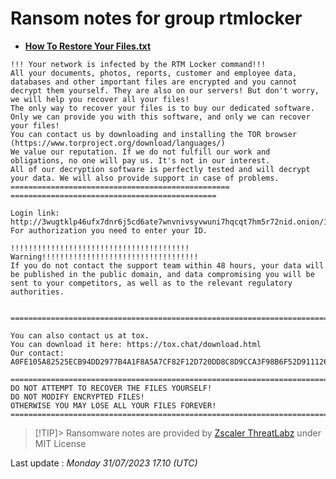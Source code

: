 # Ransom notes for group rtmlocker
* **[How To Restore Your Files.txt](https://ransomware.live/ransomware_notes/rtmlocker/How%20To%20Restore%20Your%20Files.txt)**

```
!!! Your network is infected by the RTM Locker command!!!
All your documents, photos, reports, customer and employee data, databases and other important files are encrypted and you cannot decrypt them yourself. They are also on our servers! But don't worry, we will help you recover all your files!
The only way to recover your files is to buy our dedicated software. Only we can provide you with this software, and only we can recover your files!
You can contact us by downloading and installing the TOR browser (https://www.torproject.org/download/languages/)
We value our reputation. If we do not fulfill our work and obligations, no one will pay us. It's not in our interest.
All of our decryption software is perfectly tested and will decrypt your data. We will also provide support in case of problems.
================================================= ==============================================

Login link: http://3wugtklp46ufx7dnr6j5cd6ate7wnvnivsyvwuni7hqcqt7hm5r72nid.onion/1D85262A4B3F59090972E7EE7804FC641E9CBB6D65E5F4B376DF37D6180CD1/connect
For authorization you need to enter your ID.

!!!!!!!!!!!!!!!!!!!!!!!!!!!!!!!!!!!!!!!! Warning!!!!!!!!!!!!!!!!!!!!!!!!!!!!!!!!!!!
If you do not contact the support team within 48 hours, your data will be published in the public domain, and data compromising you will be sent to your competitors, as well as to the relevant regulatory authorities.


================================================================================================

You can also contact us at tox.
You can download it here: https://tox.chat/download.html
Our contact: A0FE105A82525ECB94DD2977B4A1F8A5A7CF82F12D720DD8C8D9CCA3F98B6F52D911126AC1DF

================================================================================================
DO NOT ATTEMPT TO RECOVER THE FILES YOURSELF!
DO NOT MODIFY ENCRYPTED FILES!
OTHERWISE YOU MAY LOSE ALL YOUR FILES FOREVER! 
================================================================================================
```


> [!TIP]> Ransomware notes are provided by [Zscaler ThreatLabz](https://github.com/threatlabz/ransomware_notes) under MIT License
> 




Last update : _Monday 31/07/2023 17.10 (UTC)_

